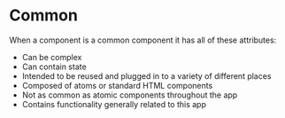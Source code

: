# Common

When a component is a common component it has all of these attributes:

- Can be complex
- Can contain state
- Intended to be reused and plugged in to a variety of different places
- Composed of atoms or standard HTML components
- Not as common as atomic components throughout the app
- Contains functionality generally related to this app
